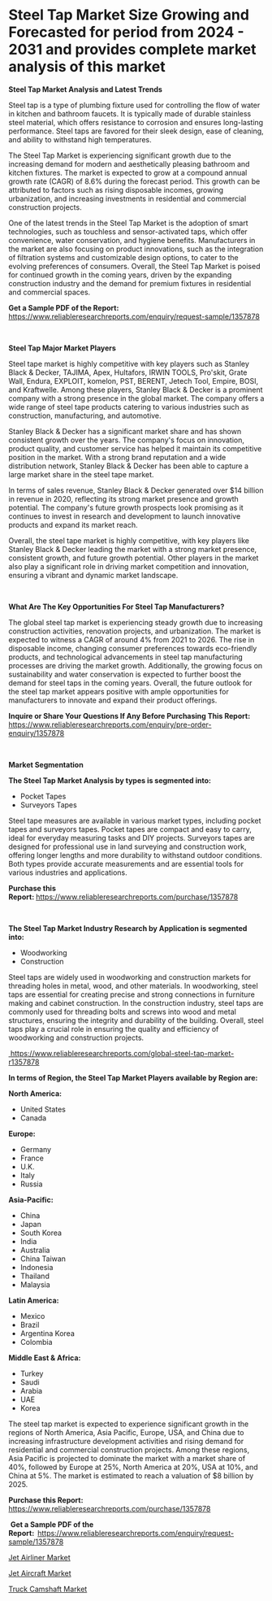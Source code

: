 <p><h1>Steel Tap Market Size Growing and Forecasted for period from 2024 - 2031 and provides complete market analysis of this market</h1></p><p><strong>Steel Tap Market Analysis and Latest Trends</strong></p>
<p><p>Steel tap is a type of plumbing fixture used for controlling the flow of water in kitchen and bathroom faucets. It is typically made of durable stainless steel material, which offers resistance to corrosion and ensures long-lasting performance. Steel taps are favored for their sleek design, ease of cleaning, and ability to withstand high temperatures.</p><p>The Steel Tap Market is experiencing significant growth due to the increasing demand for modern and aesthetically pleasing bathroom and kitchen fixtures. The market is expected to grow at a compound annual growth rate (CAGR) of 8.6% during the forecast period. This growth can be attributed to factors such as rising disposable incomes, growing urbanization, and increasing investments in residential and commercial construction projects.</p><p>One of the latest trends in the Steel Tap Market is the adoption of smart technologies, such as touchless and sensor-activated taps, which offer convenience, water conservation, and hygiene benefits. Manufacturers in the market are also focusing on product innovations, such as the integration of filtration systems and customizable design options, to cater to the evolving preferences of consumers. Overall, the Steel Tap Market is poised for continued growth in the coming years, driven by the expanding construction industry and the demand for premium fixtures in residential and commercial spaces.</p></p>
<p><strong>Get a Sample PDF of the Report:&nbsp;</strong> <a href="https://www.reliableresearchreports.com/enquiry/request-sample/1357878">https://www.reliableresearchreports.com/enquiry/request-sample/1357878</a></p>
<p>&nbsp;</p>
<p><strong>Steel Tap Major Market Players</strong></p>
<p><p>Steel tape market is highly competitive with key players such as Stanley Black & Decker, TAJIMA, Apex, Hultafors, IRWIN TOOLS, Pro'skit, Grate Wall, Endura, EXPLOIT, komelon, PST, BERENT, Jetech Tool, Empire, BOSI, and Kraftwelle. Among these players, Stanley Black & Decker is a prominent company with a strong presence in the global market. The company offers a wide range of steel tape products catering to various industries such as construction, manufacturing, and automotive.</p><p>Stanley Black & Decker has a significant market share and has shown consistent growth over the years. The company's focus on innovation, product quality, and customer service has helped it maintain its competitive position in the market. With a strong brand reputation and a wide distribution network, Stanley Black & Decker has been able to capture a large market share in the steel tape market.</p><p>In terms of sales revenue, Stanley Black & Decker generated over $14 billion in revenue in 2020, reflecting its strong market presence and growth potential. The company's future growth prospects look promising as it continues to invest in research and development to launch innovative products and expand its market reach.</p><p>Overall, the steel tape market is highly competitive, with key players like Stanley Black & Decker leading the market with a strong market presence, consistent growth, and future growth potential. Other players in the market also play a significant role in driving market competition and innovation, ensuring a vibrant and dynamic market landscape.</p></p>
<p>&nbsp;</p>
<p><strong>What Are The Key Opportunities For Steel Tap Manufacturers?</strong></p>
<p><p>The global steel tap market is experiencing steady growth due to increasing construction activities, renovation projects, and urbanization. The market is expected to witness a CAGR of around 4% from 2021 to 2026. The rise in disposable income, changing consumer preferences towards eco-friendly products, and technological advancements in steel tap manufacturing processes are driving the market growth. Additionally, the growing focus on sustainability and water conservation is expected to further boost the demand for steel taps in the coming years. Overall, the future outlook for the steel tap market appears positive with ample opportunities for manufacturers to innovate and expand their product offerings.</p></p>
<p><strong>Inquire or Share Your Questions If Any Before Purchasing This Report:</strong> <a href="https://www.reliableresearchreports.com/enquiry/pre-order-enquiry/1357878">https://www.reliableresearchreports.com/enquiry/pre-order-enquiry/1357878</a></p>
<p>&nbsp;</p>
<p><strong>Market Segmentation</strong></p>
<p><strong>The Steel Tap Market Analysis by types is segmented into:</strong></p>
<p><ul><li>Pocket Tapes</li><li>Surveyors Tapes</li></ul></p>
<p><p>Steel tape measures are available in various market types, including pocket tapes and surveyors tapes. Pocket tapes are compact and easy to carry, ideal for everyday measuring tasks and DIY projects. Surveyors tapes are designed for professional use in land surveying and construction work, offering longer lengths and more durability to withstand outdoor conditions. Both types provide accurate measurements and are essential tools for various industries and applications.</p></p>
<p><strong>Purchase this Report:&nbsp;</strong><a href="https://www.reliableresearchreports.com/purchase/1357878">https://www.reliableresearchreports.com/purchase/1357878</a></p>
<p>&nbsp;</p>
<p><strong>The Steel Tap Market Industry Research by Application is segmented into:</strong></p>
<p><ul><li>Woodworking</li><li>Construction</li></ul></p>
<p><p>Steel taps are widely used in woodworking and construction markets for threading holes in metal, wood, and other materials. In woodworking, steel taps are essential for creating precise and strong connections in furniture making and cabinet construction. In the construction industry, steel taps are commonly used for threading bolts and screws into wood and metal structures, ensuring the integrity and durability of the building. Overall, steel taps play a crucial role in ensuring the quality and efficiency of woodworking and construction projects.</p></p>
<p><a href="https://www.reliableresearchreports.com/global-steel-tap-market-r1357878">&nbsp;https://www.reliableresearchreports.com/global-steel-tap-market-r1357878</a></p>
<p><strong>In terms of Region, the Steel Tap Market Players available by Region are:</strong></p>
<p>
    <p> <strong> North America: </strong>
        <ul>
            <li>United States</li>
            <li>Canada</li>
        </ul>
        </p> 
    <p> <strong> Europe: </strong>
        <ul>
            <li>Germany</li>
            <li>France</li>
            <li>U.K.</li>
            <li>Italy</li>
            <li>Russia</li>
        </ul>
        </p> 
    <p> <strong> Asia-Pacific: </strong>
        <ul>
            <li>China</li>
            <li>Japan</li>
            <li>South Korea</li>
            <li>India</li>
            <li>Australia</li>
            <li>China Taiwan</li>
            <li>Indonesia</li>
            <li>Thailand</li>
            <li>Malaysia</li>
        </ul>
        </p> 
    <p> <strong> Latin America: </strong>
        <ul>
            <li>Mexico</li>
            <li>Brazil</li>
            <li>Argentina Korea</li>
            <li>Colombia</li>
        </ul>
        </p> 
    <p> <strong> Middle East & Africa: </strong>
        <ul>
            <li>Turkey</li>
            <li>Saudi</li>
            <li>Arabia</li>
            <li>UAE</li>
            <li>Korea</li>
        </ul>
    </p>
    </p>
<p><p>The steel tap market is expected to experience significant growth in the regions of North America, Asia Pacific, Europe, USA, and China due to increasing infrastructure development activities and rising demand for residential and commercial construction projects. Among these regions, Asia Pacific is projected to dominate the market with a market share of 40%, followed by Europe at 25%, North America at 20%, USA at 10%, and China at 5%. The market is estimated to reach a valuation of $8 billion by 2025.</p></p>
<p><strong>Purchase this Report: </strong><a href="https://www.reliableresearchreports.com/purchase/1357878">https://www.reliableresearchreports.com/purchase/1357878</a></p>
<p>&nbsp;<strong>Get a Sample PDF of the Report:&nbsp;&nbsp;</strong><a href="https://www.reliableresearchreports.com/enquiry/request-sample/1357878">https://www.reliableresearchreports.com/enquiry/request-sample/1357878</a></p>
<p><strong></strong></p>
<p><p><a href="https://www.linkedin.com/pulse/jet-airliner-market-research-report-reveals-latest-trends-xa5le?trackingId=%2BlkJM5sEbnGtuWcL%2BPUc6Q%3D%3D">Jet Airliner Market</a></p><p><a href="https://www.linkedin.com/pulse/jet-aircraft-market-analysis-size-global-industry-overview-segmentation-xk63e?trackingId=0Z8WMicmUobjcSEU9Igmyw%3D%3D">Jet Aircraft Market</a></p><p><a href="https://www.linkedin.com/pulse/truck-camshaft-market-size-growth-forecast-from-2024-2031-stokks-d10df?trackingId=Bq7%2FNm42vtXcxrsLTkjNZw%3D%3D">Truck Camshaft Market</a></p></p>
